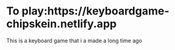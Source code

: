 <html>
 <body>
 <h1>To play:https://keyboardgame-chipskein.netlify.app</h1>
 <p>This is a keyboard game that i a made a long time ago</p>
 <img src"keyboardgame-chipskein netlify app.png"> </img>
</body>
</html>
